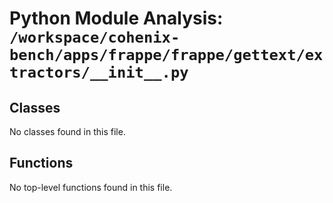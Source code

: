 # Python Module Analysis: `/workspace/cohenix-bench/apps/frappe/frappe/gettext/extractors/__init__.py`

## Classes

No classes found in this file.


## Functions

No top-level functions found in this file.
